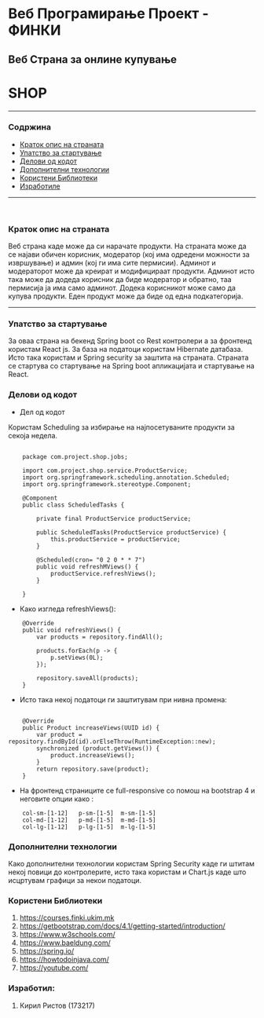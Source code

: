 # Веб Програмирање Проект - ФИНКИ

## Веб Страна за онлине купување


<h1>SHOP</h1>

---

### Содржина

   * [Краток опис на страната](#Краток-опис-на-страната)
   * [Упатство за стартување](#Упатство-за-стартување)
   * [Делови од кодот](#Делови-од-кодот)
   * [Дополнителни технологии](#Дополнителни-технологии)
   * [Користени Библиотеки](#Користени-библиотеки)
   * [Изработиле](#Изработиле)

<hr>
<br>


### Краток опис на страната

Веб страна каде може да си нарачате продукти. На страната може да се најави обичен корисник, модератор (кој има одредени можности за извршување) и админ (кој ги има сите пермисии). Админот и модераторот може да креират и модифицираат продукти. Админот исто така може да додеда корисник да биде модератор и обратно, таа пермисија ја има само админот. Додека корисникот може само да купува продукти. Еден продукт може да биде од една подкатегорија.

<hr>

### Упатство за стартување

За оваа страна на бекенд Spring boot со Rest контролери а за фронтенд користам React js. За база на податоци користам Hibernate датабаза. Исто така користам и Spring security за заштита на страната. Страната се стартува со стартување на Spring boot апликацијата и стартување на React.

### Делови од кодот

* Дел од кодот

Користам Scheduling за избирање на најпосетуваните продукти за секоја недела.

```
	
	package com.project.shop.jobs;

	import com.project.shop.service.ProductService;
	import org.springframework.scheduling.annotation.Scheduled;
	import org.springframework.stereotype.Component;

	@Component
	public class ScheduledTasks {

	    private final ProductService productService;

	    public ScheduledTasks(ProductService productService) {
	        this.productService = productService;
	    }

	    @Scheduled(cron= "0 2 0 * * 7")
	    public void refreshMViews() {
	        productService.refreshViews();
	    }

	}

```
* Како изгледа refreshViews():
```
	@Override
    public void refreshViews() {
        var products = repository.findAll();

        products.forEach(p -> {
            p.setViews(0L);
        });

        repository.saveAll(products);
    }

```


* Исто така некој податоци ги заштитувам при нивна промена:
```

    @Override
    public Product increaseViews(UUID id) {
        var product = repository.findById(id).orElseThrow(RuntimeException::new);
        synchronized (product.getViews()) {
            product.increaseViews();
        }
        return repository.save(product);
    }

```

* На фронтенд страниците се full-responsive со помош на bootstrap 4 и неговите опции како :
```
	col-sm-[1-12]	p-sm-[1-5]	m-sm-[1-5]
	col-md-[1-12]	p-md-[1-5]	m-md-[1-5]
	col-lg-[1-12]	p-lg-[1-5]	m-lg-[1-5]
```

### Дополнителни технологии

Како дополнителни технологии користам Spring Security каде ги штитам некој повици до контролерите, исто така користам и Chart.js каде што исцртувам графици за некои податоци.

### Користени Библиотеки

1. https://courses.finki.ukim.mk
2. https://getbootstrap.com/docs/4.1/getting-started/introduction/
3. https://www.w3schools.com/
4. https://www.baeldung.com/
5. https://spring.io/
6. https://howtodoinjava.com/
7. https://youtube.com/

### Изработил:
1. Кирил Ристов (173217)
